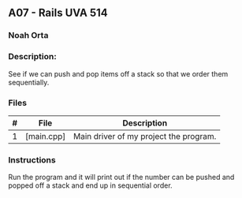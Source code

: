 ## A07 - Rails UVA 514
### Noah Orta
### Description:

See if we can push and pop items off a stack so that we order them sequentially.

### Files

|   #   | File            | Description                                        |
| :---: | --------------- | -------------------------------------------------- |
|   1   | [main.cpp]      | Main driver of my project the program.      |


### Instructions

Run the program and it will print out if the number can be pushed and popped off a stack
and end up in sequential order.
